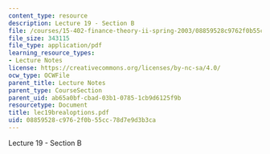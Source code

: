 ```yaml
---
content_type: resource
description: Lecture 19 - Section B
file: /courses/15-402-finance-theory-ii-spring-2003/08859528c9762f0b55cc78d7e9d3b3ca_lec19brealoptions.pdf
file_size: 343115
file_type: application/pdf
learning_resource_types:
- Lecture Notes
license: https://creativecommons.org/licenses/by-nc-sa/4.0/
ocw_type: OCWFile
parent_title: Lecture Notes
parent_type: CourseSection
parent_uid: ab65a0bf-cbad-03b1-0785-1cb9d6125f9b
resourcetype: Document
title: lec19brealoptions.pdf
uid: 08859528-c976-2f0b-55cc-78d7e9d3b3ca
---
```

Lecture 19 - Section B